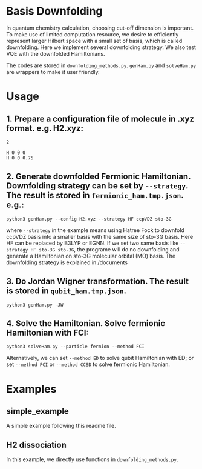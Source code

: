# Basis Downfolding

In quantum chemistry calculation, choosing cut-off dimension is important. To make use of limited computation resource, we desire to efficiently represent larger Hilbert space with a small set of basis, which is called downfolding. Here we implement several downfolding strategy. We also test VQE with the downfolded Hamiltonians.

The codes are stored in ```downfolding_methods.py```. ```genHam.py``` and ```solveHam.py``` are wrappers to make it user friendly.

# Usage

## 1. Prepare a configuration file of molecule in .xyz format. e.g. H2.xyz:
```
2

H 0 0 0
H 0 0 0.75
```
## 2. Generate downfolded Fermionic Hamiltonian. Downfolding strategy can be set by ```--strategy```. The result is stored in ```fermionic_ham.tmp.json```. e.g.:
```
python3 genHam.py --config H2.xyz --strategy HF ccpVDZ sto-3G
```
where ```--strategy``` in the example means using Hatree Fock to downfold ccpVDZ basis into a smaller basis with the same size of sto-3G basis. Here HF can be replaced by B3LYP or EGNN. If we set two same basis like ```--strategy HF sto-3G sto-3G```, the programe will do no downfolding and generate a Hamiltonian on sto-3G molecular orbital (MO) basis. The downfolding strategy is explained in /documents
## 3. Do Jordan Wigner transformation. The result is stored in ```qubit_ham.tmp.json```.
```
python3 genHam.py -JW
```
## 4. Solve the Hamiltonian. Solve fermionic Hamiltonian with FCI:
```
python3 solveHam.py --particle fermion --method FCI 
```
Alternatively, we can set ```--method ED``` to solve qubit Hamiltonian with ED; or set ```--method FCI``` or ```--method CCSD``` to solve fermionic Hamiltonian.

# Examples
## simple_example
A simple example following this readme file.
## H2 dissociation
In this example, we directly use functions in ```downfolding_methods.py```.
